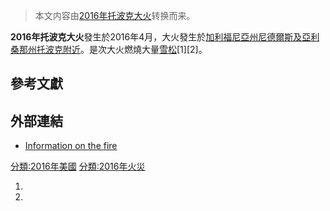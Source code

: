 > 本文内容由[2016年托波克大火](https://zh.wikipedia.org/wiki/2016年托波克大火)转换而来。


**2016年托波克大火**發生於2016年4月，大火發生於[加利福尼亞州](https://zh.wikipedia.org/wiki/加利福尼亞州 "wikilink")[尼德爾斯及](https://zh.wikipedia.org/wiki/尼德爾斯_\(加利福尼亞州\) "wikilink")[亞利桑那州](../Page/亞利桑那州.md "wikilink")[托波克附近](https://zh.wikipedia.org/wiki/托波克 "wikilink")。是次大火燃燒大量[雪松](../Page/雪松.md "wikilink")\[1\]\[2\]。

## 參考文獻

## 外部連結

  - [Information on the fire](http://inciweb.nwcg.gov/incident/4684/)

[分類:2016年美國](https://zh.wikipedia.org/wiki/分類:2016年美國 "wikilink") [分類:2016年火災](https://zh.wikipedia.org/wiki/分類:2016年火災 "wikilink")

1.
2.